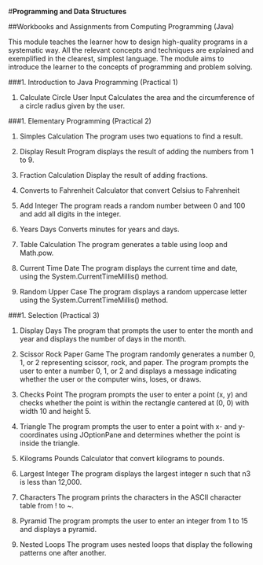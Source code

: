 #**Programming and Data Structures**

##Workbooks and Assignments from Computing Programming (Java)

This module teaches the learner how to design high-quality programs in a systematic way. All the relevant concepts and techniques are explained and exemplified in the clearest, simplest language. The module aims to introduce the learner to the concepts of programming and problem solving.
	
###1. Introduction to Java Programming (Practical 1)
	
1. Calculate Circle User Input 
Calculates the area and the circumference of a circle radius given by the user.
	
###1. Elementary Programming (Practical 2)
	
1. Simples Calculation
The program uses two equations to find a result.
	
2. Display Result
Program displays the result of adding the numbers from 1 to 9.
	
3. Fraction Calculation
Display the result of adding fractions.
	
4. Converts to Fahrenheit
Calculator that convert Celsius to Fahrenheit
	
5. Add Integer
The program reads a random number between 0 and 100 and add all digits in the integer.
	
6. Years Days
Converts minutes for years and days.
	
7. Table Calculation
The program generates a table using loop and Math.pow.
	
8. Current Time Date
The program displays the current time and date, using the System.CurrentTimeMillis() method.
	
9. Random Upper Case
The program displays a random uppercase letter using the System.CurrentTimeMillis() method.
	
###1. Selection (Practical 3)
	
1. Display Days
The program that prompts the user to enter the month and year and displays the number of days in the month.
	
2. Scissor Rock Paper Game
The program randomly generates a number 0, 1, or 2 representing scissor, rock, and paper. The program prompts the user to enter a number 0, 1, or 2 and displays a message indicating whether the user or the computer wins, loses, or draws.
	
3. Checks Point
The program prompts the user to enter a point (x, y) and checks whether the point is within the rectangle cantered at (0, 0) with width 10 and height 5.
	
4. Triangle
The program prompts the user to enter a point with x- and y-coordinates using JOptionPane and determines whether the point is inside the triangle.
	
5. Kilograms Pounds
Calculator that convert kilograms to pounds.
	
6. Largest Integer
The program displays the largest integer n such that n3 is less than 12,000.
	
7. Characters
The program prints the characters in the ASCII character table from ! to ~.
	
8. Pyramid
The program prompts the user to enter an integer from 1 to 15 and displays a pyramid.
	
9. Nested Loops
The program uses nested loops that display the following patterns one after another.